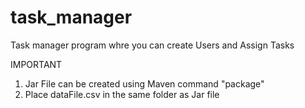 # task_manager
Task manager program whre you can create Users and Assign Tasks

IMPORTANT
1) Jar File can be created using Maven command "package"
2) Place dataFile.csv in the same folder as Jar file
